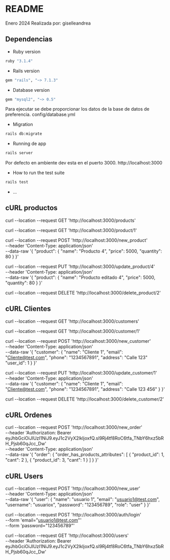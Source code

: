 # README

Enero 2024
Realizada por: giselleandrea 

## Dependencias

* Ruby version
```bash
ruby "3.1.4"
```
* Rails version
```bash
gem "rails", "~> 7.1.3"
```
* Database version
```bash
gem "mysql2", "~> 0.5"
```
Para ejecutar se debe proporcionar los datos de la base de datos de preferencia. config/database.yml

* Migration
```bash
rails db:migrate
```
* Running de app
```bash
rails server
```
Por defecto en ambiente dev esta en el puerto 3000. http://localhost:3000

* How to run the test suite
```bash
rails test
```

* ...

## cURL productos 

curl --location --request GET 'http://localhost:3000/products'

curl --location --request GET 'http://localhost:3000/product/1'

curl --location --request POST 'http://localhost:3000/new_product' \
--header 'Content-Type: application/json' \
--data-raw '{
  "product": {
    "name": "Producto 4",
    "price": 5000,
    "quantity": 80
  }
}'

curl --location --request PUT 'http://localhost:3000/update_product/4' \
--header 'Content-Type: application/json' \
--data-raw '{
  "product": {
    "name": "Producto editado 4",
    "price": 5000,
    "quantity": 80
  }
}'

curl --location --request DELETE 'http://localhost:3000/delete_product/2'

## cURL Clientes 

curl --location --request GET 'http://localhost:3000/customers'

curl --location --request GET 'http://localhost:3000/customer/1'

curl --location --request POST 'http://localhost:3000/new_customer' \
--header 'Content-Type: application/json' \
--data-raw '{
    "customer": {
        "name": "Cliente 1",
        "email": "Cliente@test.com",
        "phone": "1234567891",
        "address": "Calle 123"
        "user_id": 1
    }
}'

curl --location --request PUT 'http://localhost:3000/update_customer/1' \
--header 'Content-Type: application/json' \
--data-raw '{
    "customer": {
        "name": "Cliente 1",
        "email": "Cliente@test.com",
        "phone": "1234567891",
        "address": "Calle 123 456"
    }
}'

curl --location --request DELETE 'http://localhost:3000/delete_customer/2'

## cURL Ordenes

curl --location --request POST 'http://localhost:3000/new_order' \
--header 'Authorization: Bearer eyJhbGciOiJIUzI1NiJ9.eyJ1c2VyX2lkIjoxfQ.sI9Rj4tf8RoC6tfa_TNbY6hxz5bRH_Pjsb60qJcc_Dw' \
--header 'Content-Type: application/json' \
--data-raw '{
  "order": {
    "order_has_products_attributes": [
      {
        "product_id": 1,
        "cant": 2
      },
      {
        "product_id": 3,
        "cant": 1
      }
    ]
  }
}'

## cURL Users


curl --location --request POST 'http://localhost:3000/new_user' \
--header 'Content-Type: application/json' \
--data-raw '{
    "user": {
        "name": "usuario 1",
        "email": "usuario1@test.com",
        "username": "usuariox",
        "password": "123456789",
        "role": "user"
    }
}'

curl --location --request POST 'http://localhost:3000/auth/login' \
--form 'email="usuario1@test.com"' \
--form 'password="123456789"'

curl --location --request GET 'http://localhost:3000/users' \
--header 'Authorization: Bearer eyJhbGciOiJIUzI1NiJ9.eyJ1c2VyX2lkIjoxfQ.sI9Rj4tf8RoC6tfa_TNbY6hxz5bRH_Pjsb60qJcc_Dw'
